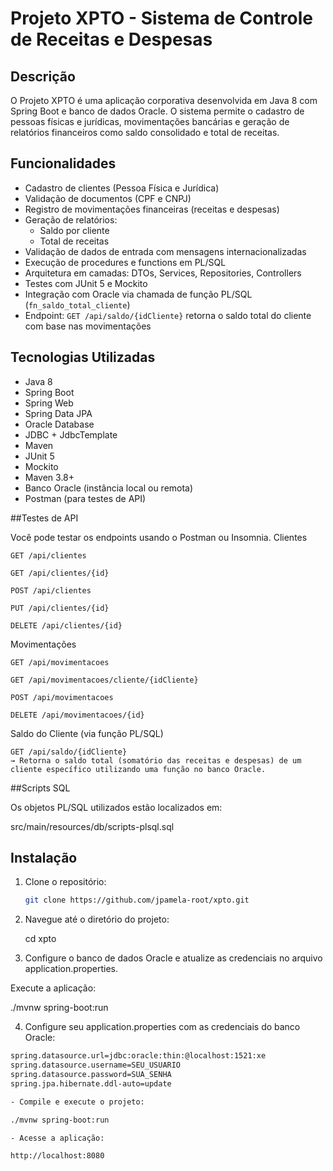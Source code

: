 # Projeto XPTO - Sistema de Controle de Receitas e Despesas

## Descrição

O Projeto XPTO é uma aplicação corporativa desenvolvida em Java 8 com Spring Boot e banco de dados Oracle. 
O sistema permite o cadastro de pessoas físicas e jurídicas, movimentações bancárias e geração de relatórios financeiros como saldo consolidado e total de receitas.

## Funcionalidades

- Cadastro de clientes (Pessoa Física e Jurídica)
- Validação de documentos (CPF e CNPJ)
- Registro de movimentações financeiras (receitas e despesas)
- Geração de relatórios:
  - Saldo por cliente
  - Total de receitas
- Validação de dados de entrada com mensagens internacionalizadas
- Execução de procedures e functions em PL/SQL
- Arquitetura em camadas: DTOs, Services, Repositories, Controllers
- Testes com JUnit 5 e Mockito
- Integração com Oracle via chamada de função PL/SQL (`fn_saldo_total_cliente`)
- Endpoint: `GET /api/saldo/{idCliente}` retorna o saldo total do cliente com base nas movimentações


## Tecnologias Utilizadas

- Java 8
- Spring Boot
- Spring Web
- Spring Data JPA
- Oracle Database
- JDBC + JdbcTemplate
- Maven
- JUnit 5
- Mockito
- Maven 3.8+
- Banco Oracle (instância local ou remota)
- Postman (para testes de API)

##Testes de API

Você pode testar os endpoints usando o Postman ou Insomnia.
 Clientes

    GET /api/clientes

    GET /api/clientes/{id}

    POST /api/clientes

    PUT /api/clientes/{id}

    DELETE /api/clientes/{id}

 Movimentações

    GET /api/movimentacoes

    GET /api/movimentacoes/cliente/{idCliente}

    POST /api/movimentacoes

    DELETE /api/movimentacoes/{id}

Saldo do Cliente (via função PL/SQL)

    GET /api/saldo/{idCliente}
    → Retorna o saldo total (somatório das receitas e despesas) de um cliente específico utilizando uma função no banco Oracle.

##Scripts SQL

Os objetos PL/SQL utilizados estão localizados em:

  src/main/resources/db/scripts-plsql.sql


## Instalação

1. Clone o repositório:
   ```bash
   git clone https://github.com/jpamela-root/xpto.git

2. Navegue até o diretório do projeto:

   cd xpto

3. Configure o banco de dados Oracle e atualize as credenciais no arquivo application.properties.

Execute a aplicação:

./mvnw spring-boot:run

4. Configure seu application.properties com as credenciais do banco Oracle:
 ```bash
spring.datasource.url=jdbc:oracle:thin:@localhost:1521:xe
spring.datasource.username=SEU_USUARIO
spring.datasource.password=SUA_SENHA
spring.jpa.hibernate.ddl-auto=update

- Compile e execute o projeto:

./mvnw spring-boot:run

- Acesse a aplicação:

http://localhost:8080

